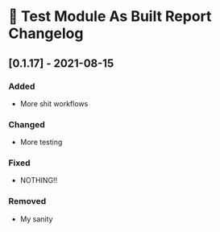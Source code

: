 # :arrows_counterclockwise: Test Module As Built Report Changelog

## [0.1.17] - 2021-08-15

### Added
* More shit workflows

### Changed
* More testing

### Fixed
* NOTHING!!
### Removed
* My sanity


